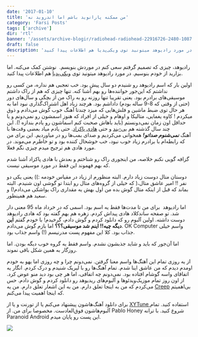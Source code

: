 ```yaml
---
date: '2017-01-10'
title: 'من ممکنه پارانوید باشم اما اندروید نه'
category: 'Farsi Posts'
tags: ['archive']
dir: 'rtl'
banner: '/assets/archive-blogir/radiohead-radiohead-22916726-2480-1087.jpg'
draft: false
description: 'رادیوهد، چیزی که تصمیم گرفتم سعی کنم در موردش بنویسم.  نوشتن کمک می‌کنه. اما بزارید از خودم بنوسیم. در مورد رادیوهد میتونید توی ویکی‌پدیا هم اطلاعات پیدا کنید.'
---
```


رادیوهد، چیزی که تصمیم گرفتم سعی کنم در موردش بنویسم.  نوشتن کمک می‌کنه. اما بزارید از خودم بنوسیم. در مورد رادیوهد میتونید توی [ویکی‌پدیا](https://fa.wikipedia.org/wiki/%D8%B1%DB%8C%D8%AF%DB%8C%D9%88%D9%87%D8%AF) هم اطلاعات پیدا کنید.

اولین بار که اسم رادیوهد رو شنیدم دو سال پیش بود. خب تعجبی هم نداره، من کسی رو نداشتم که این‌جور خواننده‌ها رو بهم آشنا کنه. تنها چیزی که هم از راک داشتم موسیقی‌های برادرم بود. یعنی تقریبا تنها روزنه رو به راک من از بچگی و سال‌های دور (حتی از وقتی که 8-9 ساله بودم) داداشم بود. هرچند زیاد اهل اشتراک‌گذاری نبود اما به هر حال توی ضبط ماشین و فلش‌هایی که میزد چندتا آهنگ خوب گوش می‌دادم و ذوق میکردم ! کاوه یغمایی، متالیکا و اوهام و خیلی از افراد که هنوز اسمشون رو نمی‌دونم و یا حداقل اون زمان نمی‌دونستم (باید باهاش صحبت کنم اسماشون رو یادم بندازه !). این چند سال گذشته هم [بی-بند](https://b-bandmusic.com/) و حتی [هادی پاکزاد](https://fa.wikipedia.org/wiki/%D9%87%D8%A7%D8%AF%DB%8C_%D9%BE%D8%A7%DA%A9%D8%B2%D8%A7%D8%AF). حتی یادم میاد بعضی وقت‌ها با آهنگ **_نمی‌شنوم صداتو!_** همخوانی می‌کردیم و صدای بمب‌ها رو در میاوردیم. این برای من که رابطه‌ام با برادرم زیاد خوب نبود، خب خوشحال کننده بود و تو خاطرم می‌موند. در مورد هادی هم ترجیح میدم چیزی نگم فعلا.

گزافه گویی نکنم خلاصه، من اینجوری راک رو شناختم و بعدش با هادی پاکزاد آشنا شدم که بهم فهموند این فقط در مورد موسیقی نیست.

دوستان متال دوست زیاد دارم. البته منظورم از زیاد در مقیاس خودمه :)) یعنی یکی دو نفر !! امیر عاشق متال،( که خیلی از گروه‌های متال رو ابتدا تو گوشی اون شنیدم. البته بماند که قبل از اینکه متال گوش بده من اول بهش یه مقداری راک یواشکی می‌دادم!) و سعید هم همینطور.

اما رادیوهد  برای من تا مدت‌‌ها فقط یه اسم بود. اسمی که در خرداد ماه 95 معنی دار شد. تو صفحه ساندکلاد هادی پیداش کردم. زهره هم بهم گفته بود که هادی رادیوهد دوست داشته. اولین آلبوم رو که دانلود کردم و گوش دادم، گرخیدم! با خودم گفتم **این دیگه چیه!!‌ اینم شد موسیقی؟؟؟‌** اما بازم گوش می‌دادم. OK Computer واسم خیلی جذاب بود. کلا این مفهوم پست مدرنیسم (!) واسم جذاب بود.

اما آن‌جور که باید و شاید جذبشون نشدم. واسم فقط یه گروه خوب دیگه بودن. اما روزگار به همین شکل باقی نموند.

از یه روزی تمام این آهنگ‌ها واسم معنا گرفتن. نمی‌دونم چرا و چه روزی اما یهو به خودم اومدم دیدم که من عاشق اینا شدم. تمام آهنگ‌ها رو با لیریک شنیدم و درک کردم. انگار یه اتفاقای واسه گوشام افتاده بود. نمی‌دونم چه اتفاقی،‌ اما هر چی بود دید منو عوض کرد. از اون روز تمام موزیک‌ویدئوها و آلبوم‌های ریدیوهد رو دانلود کردم و گوش دادم. حس می‌کردم که من به اینجا تعلق دارم. من به این اشعار تعلق دارم. من یه [Creep](https://www.youtube.com/watch?v=XFkzRNyygfk) بی‌اهمیتم که اینجا اهمیت پیدا می‌کنم.

برای دانلود آهنگ‌هاشون پیشنهاد می‌کنم یا از تورنت و یا از [XYTune ](http://discogs.xytune.com/radiohead-discography/)استفاده کنید. تمام آلبوم‌‌هاشون فوق‌العادست. مخصوصا برای من. از Pablo Honey شروع کنید. با ترانه Paranoid Android این پست رو پایان میدم.

![](https://blog.ir/media/script/tiny_mce/themes/advanced/img/trans.gif)
